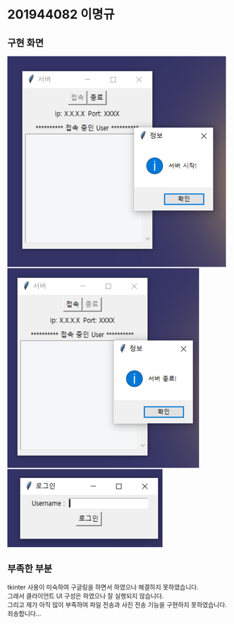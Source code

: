 # 201944082 이명규
## 구현 화면
<img width="" height="" src="./img/서버 시작.png"></img>
<img width="" height="" src="./img/서버 종료.png"></img>
<img width="" height="" src="./img/로그인.png"></img>


## 부족한 부분
tkinter 사용이 미숙하여 구글링을 하면서 하였으나 해결하지 못하였습니다.   
그래서 클라이언트 UI 구성은 하였으나 잘 실행되지 않습니다.   
그리고 제가 아직 많이 부족하여 파일 전송과 사진 전송 기능을 구현하지 못하였습니다.   
죄송합니다...
